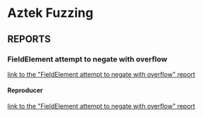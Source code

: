 # Aztek Fuzzing

## REPORTS 

### FieldElement attempt to negate with overflow

[link to the "FieldElement attempt to negate with overflow" report](acir_field/reports/FieldElement_i128_attempt_to_negate_with_overflow.md)

#### Reproducer

[link to the "FieldElement attempt to negate with overflow" report](acir_field/reports/FieldElement_i128_attempt_to_negate_with_overflow_reproducer.zip)
